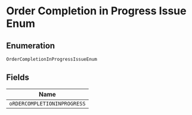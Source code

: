 
# Order Completion in Progress Issue Enum

## Enumeration

`OrderCompletionInProgressIssueEnum`

## Fields

| Name |
|  --- |
| `oRDERCOMPLETIONINPROGRESS` |

